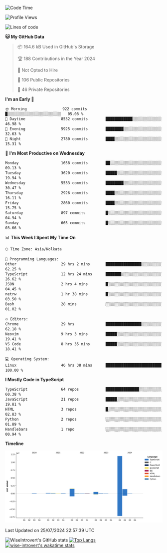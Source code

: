 <!--START_SECTION:waka-->
![Code Time](http://img.shields.io/badge/Code%20Time-1%2C975%20hrs%2039%20mins-blue)

![Profile Views](http://img.shields.io/badge/Profile%20Views-3-blue)

![Lines of code](https://img.shields.io/badge/From%20Hello%20World%20I%27ve%20Written-16.1%20million%20lines%20of%20code-blue)

**🐱 My GitHub Data** 

> 📦 164.6 kB Used in GitHub's Storage 
 > 
> 🏆 188 Contributions in the Year 2024
 > 
> 🚫 Not Opted to Hire
 > 
> 📜 106 Public Repositories 
 > 
> 🔑 46 Private Repositories 
 > 
**I'm an Early 🐤** 

```text
🌞 Morning                922 commits         █░░░░░░░░░░░░░░░░░░░░░░░░   05.08 % 
🌆 Daytime                8532 commits        ████████████░░░░░░░░░░░░░   46.98 % 
🌃 Evening                5925 commits        ████████░░░░░░░░░░░░░░░░░   32.63 % 
🌙 Night                  2780 commits        ████░░░░░░░░░░░░░░░░░░░░░   15.31 % 
```
📅 **I'm Most Productive on Wednesday** 

```text
Monday                   1658 commits        ██░░░░░░░░░░░░░░░░░░░░░░░   09.13 % 
Tuesday                  3620 commits        █████░░░░░░░░░░░░░░░░░░░░   19.94 % 
Wednesday                5533 commits        ████████░░░░░░░░░░░░░░░░░   30.47 % 
Thursday                 2926 commits        ████░░░░░░░░░░░░░░░░░░░░░   16.11 % 
Friday                   2860 commits        ████░░░░░░░░░░░░░░░░░░░░░   15.75 % 
Saturday                 897 commits         █░░░░░░░░░░░░░░░░░░░░░░░░   04.94 % 
Sunday                   665 commits         █░░░░░░░░░░░░░░░░░░░░░░░░   03.66 % 
```


📊 **This Week I Spent My Time On** 

```text
🕑︎ Time Zone: Asia/Kolkata

💬 Programming Languages: 
Other                    29 hrs 2 mins       ████████████████░░░░░░░░░   62.25 % 
TypeScript               12 hrs 24 mins      ███████░░░░░░░░░░░░░░░░░░   26.62 % 
JSON                     2 hrs 4 mins        █░░░░░░░░░░░░░░░░░░░░░░░░   04.45 % 
netrw                    1 hr 38 mins        █░░░░░░░░░░░░░░░░░░░░░░░░   03.50 % 
Bash                     28 mins             ░░░░░░░░░░░░░░░░░░░░░░░░░   01.02 % 

🔥 Editors: 
Chrome                   29 hrs              ████████████████░░░░░░░░░   62.18 % 
Neovim                   9 hrs 3 mins        █████░░░░░░░░░░░░░░░░░░░░   19.41 % 
VS Code                  8 hrs 35 mins       █████░░░░░░░░░░░░░░░░░░░░   18.41 % 

💻 Operating System: 
Linux                    46 hrs 38 mins      █████████████████████████   100.00 % 
```

**I Mostly Code in TypeScript** 

```text
TypeScript               64 repos            ███████████████░░░░░░░░░░   60.38 % 
JavaScript               21 repos            █████░░░░░░░░░░░░░░░░░░░░   19.81 % 
HTML                     3 repos             █░░░░░░░░░░░░░░░░░░░░░░░░   02.83 % 
Python                   2 repos             ░░░░░░░░░░░░░░░░░░░░░░░░░   01.89 % 
Handlebars               1 repo              ░░░░░░░░░░░░░░░░░░░░░░░░░   00.94 % 
```



**Timeline**

![Lines of Code chart](https://raw.githubusercontent.com/wise-introvert/wise-introvert/master/assets/bar_graph.png)


 Last Updated on 25/07/2024 22:57:39 UTC
<!--END_SECTION:waka-->

![WiseIntrovert's GitHub stats](https://github-readme-stats.vercel.app/api?username=wise-introvert&count_private=true&show_icons=true)
[![Top Langs](https://github-readme-stats.vercel.app/api/top-langs/?username=wise-introvert&langs_count=10)](https://github.com/anuraghazra/github-readme-stats)
[![wise-introvert's wakatime stats](https://github-readme-stats.vercel.app/api/wakatime?username=wiseintrovert)](https://github.com/anuraghazra/github-readme-stats)

